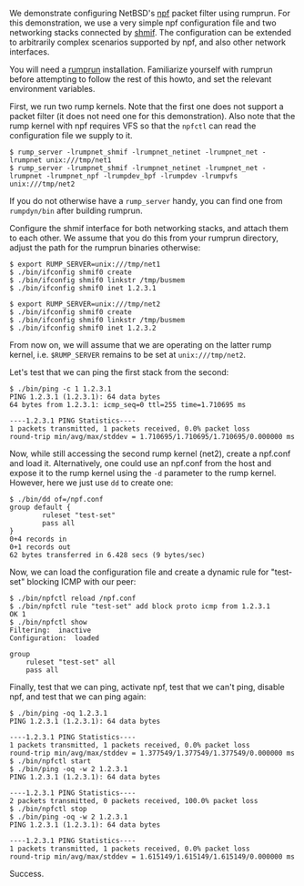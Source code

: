 We demonstrate configuring NetBSD's [npf](http://man.NetBSD.org/cgi-bin/man-cgi?npf++NetBSD-current) packet filter using rumprun.  For this demonstration, we use a very simple npf configuration file and two networking stacks connected by [shmif](http://man.NetBSD.org/cgi-bin/man-cgi?shmif++NetBSD-current).  The configuration can be extended to arbitrarily complex scenarios supported by npf, and also other network interfaces.

You will need a [rumprun](http://repo.rumpkernel.org/rumprun) installation.  Familiarize yourself with rumprun before attempting to follow the rest of this howto, and set the relevant environment variables.

First, we run two rump kernels.  Note that the first one does not support a packet filter (it does not need one for this demonstration).  Also note that the rump kernel with npf requires VFS so that the `npfctl` can read the configuration file we supply to it.

```
$ rump_server -lrumpnet_shmif -lrumpnet_netinet -lrumpnet_net -lrumpnet unix:///tmp/net1
$ rump_server -lrumpnet_shmif -lrumpnet_netinet -lrumpnet_net -lrumpnet -lrumpnet_npf -lrumpdev_bpf -lrumpdev -lrumpvfs unix:///tmp/net2
```

If you do not otherwise have a `rump_server` handy, you can find one from `rumpdyn/bin` after building rumprun.

Configure the shmif interface for both networking stacks, and attach them to each other. We assume that you do this from your rumprun directory, adjust the path for the rumprun binaries otherwise:

```
$ export RUMP_SERVER=unix:///tmp/net1
$ ./bin/ifconfig shmif0 create
$ ./bin/ifconfig shmif0 linkstr /tmp/busmem
$ ./bin/ifconfig shmif0 inet 1.2.3.1

$ export RUMP_SERVER=unix:///tmp/net2
$ ./bin/ifconfig shmif0 create
$ ./bin/ifconfig shmif0 linkstr /tmp/busmem
$ ./bin/ifconfig shmif0 inet 1.2.3.2
```

From now on, we will assume that we are operating on the latter rump kernel, i.e. `$RUMP_SERVER` remains to be set at `unix:///tmp/net2`.

Let's test that we can ping the first stack from the second:

```
$ ./bin/ping -c 1 1.2.3.1
PING 1.2.3.1 (1.2.3.1): 64 data bytes
64 bytes from 1.2.3.1: icmp_seq=0 ttl=255 time=1.710695 ms

----1.2.3.1 PING Statistics----
1 packets transmitted, 1 packets received, 0.0% packet loss
round-trip min/avg/max/stddev = 1.710695/1.710695/1.710695/0.000000 ms
```

Now, while still accessing the second rump kernel (net2), create a npf.conf and load it.  Alternatively, one could use an npf.conf from the host and expose it to the rump kernel using the `-d` parameter to the rump kernel.  However, here we just use `dd` to create one:

```
$ ./bin/dd of=/npf.conf
group default {
        ruleset "test-set"
        pass all
}
0+4 records in
0+1 records out
62 bytes transferred in 6.428 secs (9 bytes/sec)
```

Now, we can load the configuration file and create a dynamic rule for "test-set" blocking ICMP with our peer:

```
$ ./bin/npfctl reload /npf.conf
$ ./bin/npfctl rule "test-set" add block proto icmp from 1.2.3.1
OK 1
$ ./bin/npfctl show
Filtering:	inactive
Configuration:	loaded

group 
	ruleset "test-set" all 
	pass all 
```

Finally, test that we can ping, activate npf, test that we can't ping, disable npf, and test that we can ping again:

```
$ ./bin/ping -oq 1.2.3.1
PING 1.2.3.1 (1.2.3.1): 64 data bytes

----1.2.3.1 PING Statistics----
1 packets transmitted, 1 packets received, 0.0% packet loss
round-trip min/avg/max/stddev = 1.377549/1.377549/1.377549/0.000000 ms
$ ./bin/npfctl start
$ ./bin/ping -oq -w 2 1.2.3.1
PING 1.2.3.1 (1.2.3.1): 64 data bytes

----1.2.3.1 PING Statistics----
2 packets transmitted, 0 packets received, 100.0% packet loss
$ ./bin/npfctl stop
$ ./bin/ping -oq -w 2 1.2.3.1
PING 1.2.3.1 (1.2.3.1): 64 data bytes

----1.2.3.1 PING Statistics----
1 packets transmitted, 1 packets received, 0.0% packet loss
round-trip min/avg/max/stddev = 1.615149/1.615149/1.615149/0.000000 ms
```

Success.